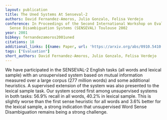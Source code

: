 ```yaml
---
layout: publication
title: The Uned Systems At Senseval-2
authors: David Fernandez-Amoros, Julio Gonzalo, Felisa Verdejo
conference: In Proceedings of the Second International Workshop on Evaluating Word
  Sense Disambiguation Systems (SENSEVAL) Toulouse 2002
year: 2001
bibkey: fernandezamoros2001uned
citations: 18
additional_links: [{name: Paper, url: 'https://arxiv.org/abs/0910.5410'}]
tags: ["Evaluation"]
short_authors: David Fernandez-Amoros, Julio Gonzalo, Felisa Verdejo
---
```

We have participated in the SENSEVAL-2 English tasks (all words and lexical
sample) with an unsupervised system based on mutual information measured over a
large corpus (277 million words) and some additional heuristics. A supervised
extension of the system was also presented to the lexical sample task.
  Our system scored first among unsupervised systems in both tasks: 56.9%
recall in all words, 40.2% in lexical sample. This is slightly worse than the
first sense heuristic for all words and 3.6% better for the lexical sample, a
strong indication that unsupervised Word Sense Disambiguation remains being a
strong challenge.